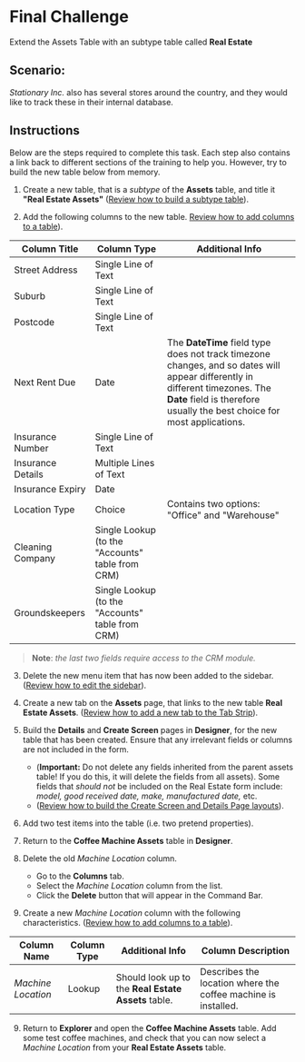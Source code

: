# Final Challenge
Extend the Assets Table with an subtype table called **Real Estate**

## Scenario:
*Stationary Inc.* also has several stores around the country, and they would like to track these in their internal database.

## Instructions
Below are the steps required to complete this task. Each step also contains a link back to different sections of the training to help you. However, try to  build the new table below from memory.

1. Create a new table, that is a *subtype* of the **Assets** table, and title it **"Real Estate Assets"** (<a href="https://docs.rapidplatform.com/training/Making%20Rapid%20Business%20Your%20Own/Part%203/Creating%20a%20Subtype%20Table/">Review how to build a subtype table</a>).

2. Add the following columns to the new table.
<a href="https://docs.rapidplatform.com/training/Making%20Rapid%20Business%20Your%20Own/Part%202/Adding%20columns%20to%20an%20existing%20table/">Review how to add columns to a table</a>).

| Column Title | Column Type | Additional Info |
| --- | --- | --- |
| Street Address | Single Line of Text |
| Suburb | Single Line of Text |
| Postcode | Single Line of Text |
| Next Rent Due | Date | The **DateTime** field type does not track timezone changes, and so dates will appear differently in different timezones. The **Date** field is therefore usually the best choice for most applications.|
| Insurance Number | Single Line of Text |
| Insurance Details | Multiple Lines of Text |
| Insurance Expiry | Date |
| Location Type | Choice | Contains two options: "Office" and "Warehouse" |
| Cleaning Company | Single Lookup (to the "Accounts" table from CRM) |
| Groundskeepers | Single Lookup (to the "Accounts" table from CRM) |

> **Note**: *the last two fields require access to the CRM module.*

3. Delete the new menu item that has now been added to the sidebar.
(<a href="https://docs.rapidplatform.com/docs/Rapid/Keyper%20Manual/Designer/Menus/menu-button-configuration/how-to-crud-a-menu-item/">Review how to edit the sidebar</a>).

4. Create a new tab on the **Assets** page, that links to the new table **Real Estate Assets**.
([Review how to add a new tab to the Tab Strip](/docs/Rapid/Keyper%20Manual/Designer/Pages/Layouts/list-of-available-layouts)).

5. Build the **Details** and **Create Screen** pages in **Designer**, for the new table that has been created. Ensure that any irrelevant fields or columns are not included in the form.
    - (**Important:** Do not delete any fields inherited from the parent assets table! If you do this, it will delete the fields from all assets). Some fields that *should not* be included on the Real Estate form include: *model, good received date, make, manufactured date,* etc.
    - (<a href="https://docs.rapidplatform.com/training/System%20Build%20Foundational/Pages%20in%20Designer/Activity/">Review how to build the Create Screen and Details Page layouts</a>).

5. Add two test items into the table (i.e. two pretend properties).

6. Return to the **Coffee Machine Assets** table in **Designer**.

7. Delete the old *Machine Location* column.
    - Go to the **Columns** tab.
    - Select the *Machine Location* column from the list.
    - Click the **Delete** button that will appear in the Command Bar.

8. Create a new *Machine Location* column with the following characteristics. (<a href="https://docs.rapidplatform.com/docs/Rapid/Keyper%20Manual/Designer/Tables/Table%20Configuration%20Guides/how-to-add-columns-to-a-data-table/">Review how to add columns to a table</a>).

| Column Name | Column Type | Additional Info | Column Description |
| --- | --- | --- | --- |
| *Machine Location* | Lookup | Should look up to the **Real Estate Assets** table. | Describes the location where the coffee machine is installed. |

9. Return to **Explorer** and open the **Coffee Machine Assets** table. Add some test coffee machines, and check that you can now select a *Machine Location* from your **Real Estate Assets** table.